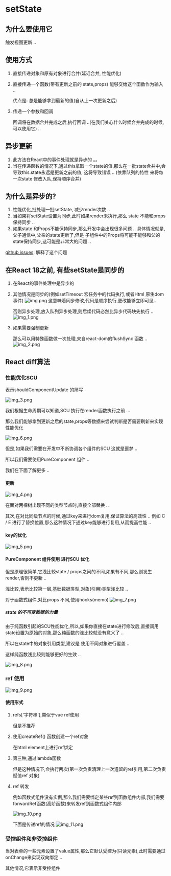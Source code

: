 # setState

## 为什么要使用它

触发视图更新 ..

## 使用方式
1. 直接传递对象和原有对象进行合并(延迟合并, 性能优化)
2. 直接传递一个函数(带有更新之前的 state,props) 能够交给这个函数作为输入 ..
    
    优点是: 总是能够拿到最新的值(自从上一次更新之后)
 
3. 传递一个参数和回调
   
   回调将在数据合并完成之后,执行回调 ..(在我们关心什么时候合并完成的时候,可以使用它) ..

## 异步更新
1. 此方法在React中的事件处理就是异步的 。。
2. 当在传递函数的情况下,通过this拿取一个state的值,那么在一批state合并中,会导致this.state永远是更新之前的值,
   这将导致错误 ..
   (依靠队列的特性 来将每一次state 修改入队,保持顺序合并)
## 为什么是异步的?
1. 性能优化,批处理一批setState, 减少render次数 ..
2. 当如果将setState设置为同步,此时如果render未执行,那么 state 不能和props保持同步 ..
3. 如果state 和Props不能保持同步,那么开发中会出现很多问题 ..
   具体情况就是, 父子通信中,父亲的state更新了,但是 子组件中的Props将可能不能够和父的state保持同步,这可能是非常大的问题 ..

[github issues](https://github.com/facebook/react/issues/11527#issuecomment-30199710): 解释了这个问题


## 在React 18之前, 有些setState是同步的
1. 在React的事件处理中是异步的
2. 其他情况是同步的(例如setTimeout 宏任务中的代码执行,或者Html 原生dom 事件)
![img.png](img.png)
   这意味着同步修改,代码是顺序执行,更改能够立即可见..
   
   否则异步处理,放入队列异步处理,则后续代码必然比异步代码块先执行 ..
![img_1.png](img_1.png)
3. 如果需要强制更新

   那么可以用特殊函数做一次处理,来自react-dom的flushSync 函数 ..
   ![img_2.png](img_2.png)

## React diff算法

### 性能优化SCU

表示shouldComponentUpdate 的简写

![img_3.png](img_3.png)

我们根据生命周期可以知道,SCU 执行在render函数执行之前 ...

那么我们能够拿到更新之后的state,props等数据来尝试判断是否需要刷新来实现性能优化

![img_6.png](img_6.png)

但是,如果我们需要在开发中不断协调各个组件的SCU 这就是噩梦 ..

所以我们需要使用PureComponent 组件 ..

我们在下面了解更多 ..

#### 更新
![img_4.png](img_4.png)

在面对两棵树出现不同的类型节点时,直接全部替换 ..

其次,在对比同级节点的时候,通过key来进行dom复用,保证算法的高效性 .. 例如 C / E 进行了替换位置,那么这种情况下通过key能够进行复用,从而提高性能 ..
#### key的优化
![img_5.png](img_5.png)

#### PureComponent 组件使用 进行SCU 优化

但是原理很简单,它浅比较state / props之间的不同,如果有不同,那么则发生render,否则不更新 ..

浅比较,表示比较第一层,基础数据类型,对象(引用)类型浅比较 ..

对于函数式组件,对比props 不同,使用hooks(memo)
![img_7.png](img_7.png)

##### state 的不可变数据的力量

由于纯函数引起的SCU性能优化,所以,如果你直接在state进行修改后,直接调用state设置为原始的对象,那么纯函数的浅比较就没有意义了 ..

所以在state中的对象引用类型,建议是 使用不同对象进行覆盖 ..

这样纯函数浅比较则能够更好的生效 ..

![img_8.png](img_8.png)

### ref 使用

![img_9.png](img_9.png) 
#### 使用形式
1. refs['字符串'],类似于vue ref使用
   
   但是不推荐
2. 使用createRef() 函数创建一个ref对象

   在html element上进行ref绑定

3. 第三种,通过lambda函数

   但是这种情况下,会执行两次(第一次负责清理上一次遗留的ref引用,第二次负责赋值ref 对象)

4. ref 转发

   例如函数式组件没有实例,那么我们需要绑定某些ref到函数组件内部,我们需要forwardRef函数(高阶函数)来转发ref到函数式组件内部

   ![img_10.png](img_10.png)

   下面是传递ref的情况
   ![img_11.png](img_11.png)

### 受控组件和非受控组件

当对表单的一些元素设置了value属性,那么它默认受控为(只读元素),此时需要通过onChange来实现双向绑定 ..

其他情况,它表示非受控组件
